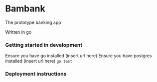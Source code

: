 # Bambank

The prototype banking app

Written in go

### Getting started in development

Ensure you have go installed (insert url here)
Ensure you have postgres installed (insert url here)
`go test`

### Deployment instructions
